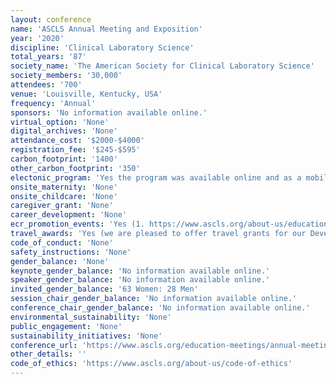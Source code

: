 ```yaml
---
layout: conference 
name: 'ASCLS Annual Meeting and Exposition'
year: '2020'
discipline: 'Clinical Laboratory Science'
total_years: '87'
society_name: 'The American Society for Clinical Laboratory Science'
society_members: '30,000'
attendees: '700'
venue: 'Louisville, Kentucky, USA'
frequency: 'Annual'
sponsors: 'No information available online.'
virtual_option: 'None'
digital_archives: 'None'
attendance_cost: '$2000-$4000'
registration_fee: '$245-$595'
carbon_footprint: '1400'
other_carbon_footprint: '350'
electonic_program: 'Yes the program was available online and as a mobile phone App.'
onsite_maternity: 'None'
onsite_childcare: 'None'
caregiver_grant: 'None'
career_development: 'None'
ecr_promotion_events: 'Yes (1. https://www.ascls.org/about-us/education-and-research: The Fund offers annual scholarships to honor Dan Southern ($2,000) and in memory of Edward C. Dolbey, Michelle Kanuth, and Bernadette Rodak ($1,500 - $2,500).  A $3000 Edward C. Dolbey graduate scholarship is offered to graduate students in Clinical/Medical Laboratory Science or in a related graduate field. The Fund also offers research grants of $3,000–$5,000 supporting members investigations of issues critical to laboratory medicine and health care. The I. Dean Spradling Graduate Research Grant is awarded to a qualifying graduate student in MLS. The awards program recognizes outstanding achievements, contributions, and service to the profession and celebrates the value of professional ability and commitment. Grants, scholarships, and professional achievement awards are presented at the ASCLS Annual Meeting. 2. In addition to providing networking, publications, continuing education, and high professional standards, ASCLS recognizes members who help make this society work. The Society presents state, regional, and national awards each year at annual meetings. Some members are nominated for awards; others may apply to receive awards.)'
travel_awards: 'Yes (we are pleased to offer travel grants for our Developing Professional members and Ascending Professional Members.  These grants are made possible with support provided by the ASCLS Developing Professionals Forum and the ASCLS Ascending Professionals Forum.  They are available on a competitive basis.) https://www.ascls.org/about-us/education-and-research'
code_of_conduct: 'None'
safety_instructions: 'None'
gender_balance: 'None'
keynote_gender_balance: 'No information available online.'
speaker_gender_balance: 'No information available online.'
invited_gender_balance: '63 Women: 28 Men'
session_chair_gender_balance: 'No information available online.'
conference_chair_gender_balance: 'No information available online.'
environmental_sustainability: 'None'
public_engagement: 'None'
sustainability_initiatives: 'None'
conference_url: 'https://www.ascls.org/education-meetings/annual-meeting'
other_details: ''
code_of_ethics: 'https://www.ascls.org/about-us/code-of-ethics'
---
```

